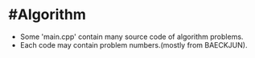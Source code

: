 <h1>#Algorithm</h1>
<ul>
  <li> Some 'main.cpp' contain many source code of algorithm problems.</li>
  <li> Each code may contain problem numbers.(mostly from BAECKJUN). </li>
</ul>
